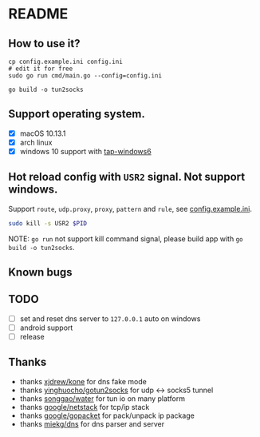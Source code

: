 # README

## How to use it?

```
cp config.example.ini config.ini
# edit it for free
sudo go run cmd/main.go --config=config.ini

go build -o tun2socks
```

## Support operating system.

* [x] macOS 10.13.1
* [x] arch linux
* [x] windows 10 support with [tap-windows6](https://github.com/OpenVPN/tap-windows6)

## Hot reload config with `USR2` signal. Not support windows.

Support `route`, `udp.proxy`, `proxy`, `pattern` and `rule`, see [config.example.ini](https://github.com/FlowerWrong/tun2socks/blob/master/config.example.ini).

```bash
sudo kill -s USR2 $PID
```

NOTE: `go run` not support kill command signal, please build app with `go build -o tun2socks`.

## Known bugs

## TODO

* [ ] set and reset dns server to `127.0.0.1` auto on windows
* [ ] android support
* [ ] release

## Thanks

* thanks [xjdrew/kone](https://github.com/xjdrew/kone) for dns fake mode
* thanks [yinghuocho/gotun2socks](https://github.com/yinghuocho/gotun2socks) for udp <-> socks5 tunnel
* thanks [songgao/water](https://github.com/songgao/water) for tun io on many platform
* thanks [google/netstack](https://github.com/google/netstack) for tcp/ip stack
* thanks [google/gopacket](https://github.com/google/gopacket) for pack/unpack ip package
* thanks [miekg/dns](https://github.com/miekg/dns) for dns parser and server
